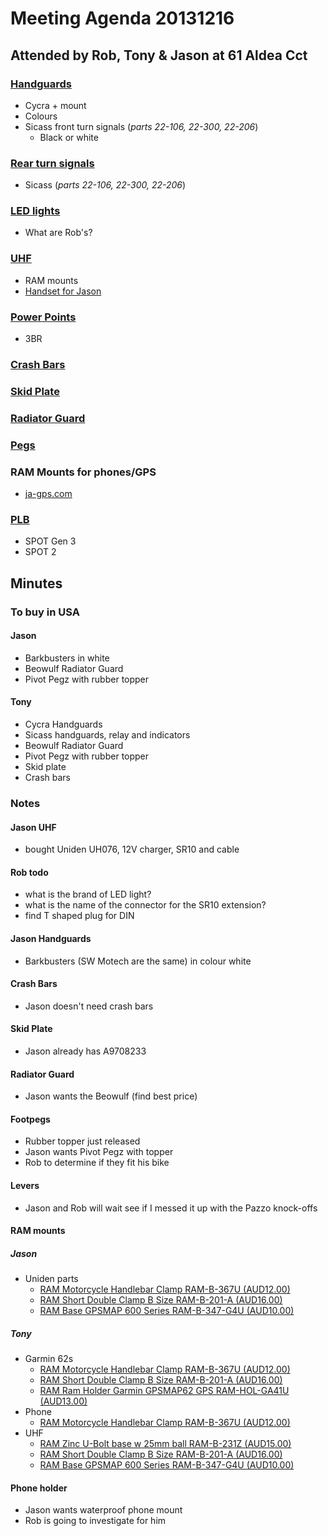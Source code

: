 # Meeting Agenda 20131216

## Attended by Rob, Tony & Jason at 61 Aldea Cct

### [Handguards](https://github.com/tonymorris/800xc/blob/master/todo.md#handguards)
  * Cycra + mount
  * Colours
  * Sicass front turn signals (_parts 22-106, 22-300, 22-206_)
    * Black or white

### [Rear turn signals](https://github.com/tonymorris/800xc/blob/master/todo.md#turn-signals)
  * Sicass (_parts 22-106, 22-300, 22-206_)

### [LED lights](https://github.com/tonymorris/800xc/blob/master/todo.md#led-lights)
  * What are Rob's?

### [UHF](https://github.com/tonymorris/800xc/blob/master/todo.md#uhf)
  * RAM mounts
  * [Handset for Jason](https://mail.google.com/mail/u/0/?shva=1#inbox/142da44e54d65f09)

### [Power Points](https://github.com/tonymorris/800xc/blob/master/todo.md#power-points)
  * 3BR

### [Crash Bars](https://github.com/tonymorris/800xc/blob/master/todo.md#crash-bars--engine-guard)

### [Skid Plate](https://github.com/tonymorris/800xc/blob/master/todo.md#skid-plate)

### [Radiator Guard](https://github.com/tonymorris/800xc/blob/master/todo.md#radiator-guard-metal)

### [Pegs](https://github.com/tonymorris/800xc/blob/master/todo.md#pegs)

### RAM Mounts for phones/GPS
  * [ja-gps.com](http://www.ja-gps.com.au/RAM-Mounts)

### [PLB](https://github.com/tonymorris/800xc/blob/master/todo.md#plb)
  * SPOT Gen 3
  * SPOT 2

## Minutes

### To buy in USA

#### Jason
  * Barkbusters in white
  * Beowulf Radiator Guard
  * Pivot Pegz with rubber topper

#### Tony
  * Cycra Handguards
  * Sicass handguards, relay and indicators
  * Beowulf Radiator Guard
  * Pivot Pegz with rubber topper
  * Skid plate
  * Crash bars

### Notes    

#### Jason UHF
  * bought Uniden UH076, 12V charger, SR10 and cable

#### Rob todo
  * what is the brand of LED light?
  * what is the name of the connector for the SR10 extension?
  * find T shaped plug for DIN

#### Jason Handguards
  * Barkbusters (SW Motech are the same) in colour white

#### Crash Bars
  * Jason doesn't need crash bars

#### Skid Plate
  * Jason already has A9708233

#### Radiator Guard
  * Jason wants the Beowulf (find best price)

#### Footpegs
  * Rubber topper just released  
  * Jason wants Pivot Pegz with topper
  * Rob to determine if they fit his bike

#### Levers
  * Jason and Rob will wait see if I messed it up with the Pazzo knock-offs

#### RAM mounts

##### Jason
* Uniden parts
  * [RAM Motorcycle Handlebar Clamp RAM-B-367U (AUD12.00)](http://www.ja-gps.com.au/RAM/ram-b-367u/)
  * [RAM Short Double Clamp B Size RAM-B-201-A (AUD16.00)](http://www.ja-gps.com.au/RAM/ram-b-201-a/)
  * [RAM Base GPSMAP 600 Series RAM-B-347-G4U (AUD10.00)](http://www.ja-gps.com.au/RAM/ram-b-347-g4u/)

##### Tony
  * Garmin 62s
    * [RAM Motorcycle Handlebar Clamp RAM-B-367U (AUD12.00)](http://www.ja-gps.com.au/RAM/ram-b-367u/)
    * [RAM Short Double Clamp B Size RAM-B-201-A (AUD16.00)](http://www.ja-gps.com.au/RAM/ram-b-201-a/)
    * [RAM Ram Holder Garmin GPSMAP62 GPS RAM-HOL-GA41U (AUD13.00)](http://www.ja-gps.com.au/ram/ram-hol-ga41u/)
  * Phone
    * [RAM Motorcycle Handlebar Clamp RAM-B-367U (AUD12.00)](http://www.ja-gps.com.au/RAM/ram-b-367u/)
  * UHF
    * [RAM Zinc U-Bolt base w 25mm ball RAM-B-231Z (AUD15.00)](http://www.ja-gps.com.au/RAM/ram-b-231z/)
    * [RAM Short Double Clamp B Size RAM-B-201-A (AUD16.00)](http://www.ja-gps.com.au/RAM/ram-b-201-a/)
    * [RAM Base GPSMAP 600 Series RAM-B-347-G4U (AUD10.00)](http://www.ja-gps.com.au/RAM/ram-b-347-g4u/)
    
#### Phone holder
  * Jason wants waterproof phone mount
  * Rob is going to investigate for him
